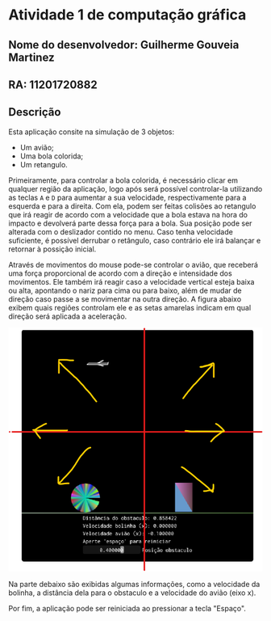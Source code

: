 # Atividade 1 de computação gráfica

## Nome do desenvolvedor: Guilherme Gouveia Martinez
## RA: 11201720882

## Descrição

Esta aplicação consite na simulação de 3 objetos:
 * Um avião;
 * Uma bola colorida;
 * Um retangulo.

Primeiramente, para controlar a bola colorida, é necessário clicar em qualquer região da aplicação, logo após será possível controlar-la utilizando as teclas `A` e `D` para aumentar a sua velocidade, respectivamente para a esquerda e para a direita. Com ela, podem ser feitas colisões ao retangulo que irá reagir de acordo com a velocidade que a bola estava na hora do impacto e devolverá parte dessa força para a bola. Sua posição pode ser alterada com o deslizador contido no menu. Caso tenha velocidade suficiente, é possível derrubar o retângulo, caso contrário ele irá balançar e retornar à possição inicial. 

Através de movimentos do mouse pode-se controlar o avião, que receberá uma força proporcional de acordo com a direção e intensidade dos movimentos. Ele também irá reagir caso a velocidade vertical esteja baixa ou alta, apontando o nariz para cima ou para baixo, além de mudar de direção caso passe a se movimentar na outra direção. A figura abaixo exibem quais regiões controlam ele e as setas amarelas indicam em qual direção será aplicada a aceleração.

![Tutorial avião](https://github.com/martinezguilherme/computacao_grafica-atividade1/blob/9ac9ea6a3622cc723e29b8f07f5549fcea0c617c/captura%20de%20tela%20-%20tutorial.png)

Na parte debaixo são exibidas algumas informações, como a velocidade da bolinha, a distância dela para o obstaculo e a velocidade do avião (eixo x).

Por fim, a aplicação pode ser reiniciada ao pressionar a tecla "Espaço".
